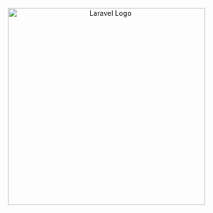 <p align="center"><a href="https://laravel.com" target="_blank"><img src="https://winx.ai/wp-content/uploads/2023/04/logo-winx-primary-1.svg" width="400" alt="Laravel Logo"></a></p>
